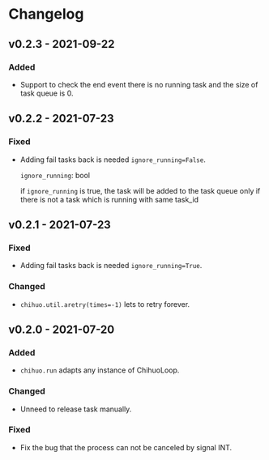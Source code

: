 # Changelog

## v0.2.3 - 2021-09-22

### Added

- Support to check the end event there is no running task and the size of task queue is 0.

## v0.2.2 - 2021-07-23

### Fixed

- Adding fail tasks back is needed `ignore_running=False`.

  `ignore_running`: bool

  if `ignore_running` is true, the task will be added to the task queue
  only if there is not a task which is running with same task_id

## v0.2.1 - 2021-07-23

### Fixed

- Adding fail tasks back is needed `ignore_running=True`.

### Changed

- `chihuo.util.aretry(times=-1)` lets to retry forever.

## v0.2.0 - 2021-07-20

### Added

- `chihuo.run` adapts any instance of ChihuoLoop.

### Changed

- Unneed to release task manually.

### Fixed

- Fix the bug that the process can not be canceled by signal INT.
